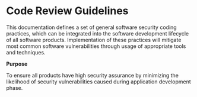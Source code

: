 # Code Review Guidelines

This documentation defines a set of general software security coding practices, which can be integrated into the software development lifecycle of all software products. Implementation of these practices will mitigate most common software vulnerabilities through usage of appropriate tools and techniques.

**Purpose**

To ensure all products have high security assurance by minimizing the likelihood of security vulnerabilities caused during application development phase.
